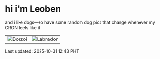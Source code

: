 # hi i'm Leoben

and i like dogs—so have some random dog pics that change whenever my CRON feels like it

|  |  |
|--------|----------|
| ![Borzoi](https://random-dog-vercel.vercel.app/api/random-borzoi?v=1761885837) | ![Labrador](https://random-dog-vercel.vercel.app/api/random-labrador?v=1761885837) |

Last updated: 2025-10-31 12:43 PHT
